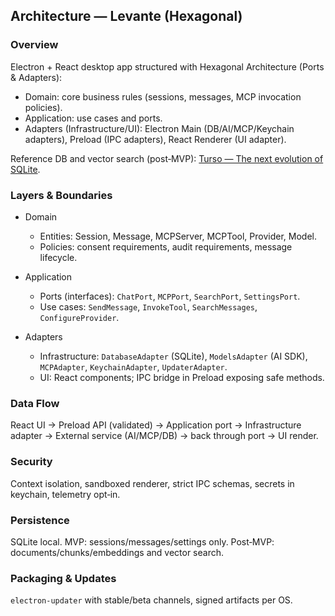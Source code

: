 ## Architecture — Levante (Hexagonal)

### Overview
Electron + React desktop app structured with Hexagonal Architecture (Ports & Adapters):
- Domain: core business rules (sessions, messages, MCP invocation policies).
- Application: use cases and ports.
- Adapters (Infrastructure/UI): Electron Main (DB/AI/MCP/Keychain adapters), Preload (IPC adapters), React Renderer (UI adapter).

Reference DB and vector search (post‑MVP): [Turso — The next evolution of SQLite](https://turso.tech/).

### Layers & Boundaries
- Domain
  - Entities: Session, Message, MCPServer, MCPTool, Provider, Model.
  - Policies: consent requirements, audit requirements, message lifecycle.

- Application
  - Ports (interfaces): `ChatPort`, `MCPPort`, `SearchPort`, `SettingsPort`.
  - Use cases: `SendMessage`, `InvokeTool`, `SearchMessages`, `ConfigureProvider`.

- Adapters
  - Infrastructure: `DatabaseAdapter` (SQLite), `ModelsAdapter` (AI SDK), `MCPAdapter`, `KeychainAdapter`, `UpdaterAdapter`.
  - UI: React components; IPC bridge in Preload exposing safe methods.

### Data Flow
React UI → Preload API (validated) → Application port → Infrastructure adapter → External service (AI/MCP/DB) → back through port → UI render.

### Security
Context isolation, sandboxed renderer, strict IPC schemas, secrets in keychain, telemetry opt‑in.

### Persistence
SQLite local. MVP: sessions/messages/settings only. Post‑MVP: documents/chunks/embeddings and vector search.

### Packaging & Updates
`electron-updater` with stable/beta channels, signed artifacts per OS.


